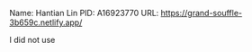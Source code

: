 Name: Hantian Lin
PID: A16923770
URL: https://grand-souffle-3b659c.netlify.app/

I did not use <template> in custom dialogs because the code is clean enough. Using template would only decrease readibility and add more lines, therefore messier.
If template is optional just to make the code cleaner, then I should not lose point on this.